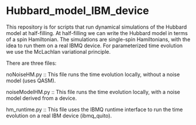 # Hubbard_model_IBM_device

This repository is for scripts that run dynamical simulations of the Hubbard model at half-filling. At half-filling we can write the Hubbard model in terms of a spin Hamiltonian. The simulations are single-spin Hamiltonians, with the idea to run them on a real IBMQ device. For parameterized time evolution we use the McLachlan variational principle.

There are three files: 

noNoiseHM.py    :: This file runs the time evolution locally, without a noise model (uses QASM).

noiseModelHM.py :: This file runs the time evolution locally, with a noise model derived from a device.

hm_runtime.py   :: This file uses the IBMQ runtime interface to run the time evolution on a real IBM device (ibmq_quito).
